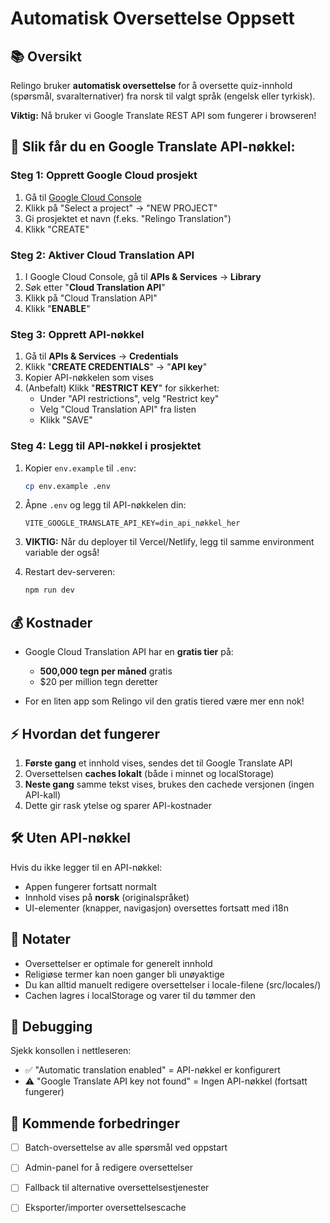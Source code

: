# Automatisk Oversettelse Oppsett

## 📚 Oversikt

Relingo bruker **automatisk oversettelse** for å oversette quiz-innhold (spørsmål, svaralternativer) fra norsk til valgt språk (engelsk eller tyrkisk).

**Viktig:** Nå bruker vi Google Translate REST API som fungerer i browseren!

## 🔑 Slik får du en Google Translate API-nøkkel:

### Steg 1: Opprett Google Cloud prosjekt

1. Gå til [Google Cloud Console](https://console.cloud.google.com/)
2. Klikk på "Select a project" → "NEW PROJECT"
3. Gi prosjektet et navn (f.eks. "Relingo Translation")
4. Klikk "CREATE"

### Steg 2: Aktiver Cloud Translation API

1. I Google Cloud Console, gå til **APIs & Services** → **Library**
2. Søk etter "**Cloud Translation API**"
3. Klikk på "Cloud Translation API"
4. Klikk "**ENABLE**"

### Steg 3: Opprett API-nøkkel

1. Gå til **APIs & Services** → **Credentials**
2. Klikk "**CREATE CREDENTIALS**" → "**API key**"
3. Kopier API-nøkkelen som vises
4. (Anbefalt) Klikk "**RESTRICT KEY**" for sikkerhet:
   - Under "API restrictions", velg "Restrict key"
   - Velg "Cloud Translation API" fra listen
   - Klikk "SAVE"

### Steg 4: Legg til API-nøkkel i prosjektet

1. Kopier `env.example` til `.env`:
   ```bash
   cp env.example .env
   ```

2. Åpne `.env` og legg til API-nøkkelen din:
   ```
   VITE_GOOGLE_TRANSLATE_API_KEY=din_api_nøkkel_her
   ```

3. **VIKTIG:** Når du deployer til Vercel/Netlify, legg til samme environment variable der også!

4. Restart dev-serveren:
   ```bash
   npm run dev
   ```

## 💰 Kostnader

- Google Cloud Translation API har en **gratis tier** på:
  - **500,000 tegn per måned** gratis
  - $20 per million tegn deretter
  
- For en liten app som Relingo vil den gratis tiered være mer enn nok!

## ⚡ Hvordan det fungerer

1. **Første gang** et innhold vises, sendes det til Google Translate API
2. Oversettelsen **caches lokalt** (både i minnet og localStorage)
3. **Neste gang** samme tekst vises, brukes den cachede versjonen (ingen API-kall)
4. Dette gir rask ytelse og sparer API-kostnader

## 🛠️ Uten API-nøkkel

Hvis du ikke legger til en API-nøkkel:
- Appen fungerer fortsatt normalt
- Innhold vises på **norsk** (originalspråket)
- UI-elementer (knapper, navigasjon) oversettes fortsatt med i18n

## 📝 Notater

- Oversettelser er optimale for generelt innhold
- Religiøse termer kan noen ganger bli unøyaktige
- Du kan alltid manuelt redigere oversettelser i locale-filene (src/locales/)
- Cachen lagres i localStorage og varer til du tømmer den

## 🔧 Debugging

Sjekk konsollen i nettleseren:
- ✅ "Automatic translation enabled" = API-nøkkel er konfigurert
- ⚠️ "Google Translate API key not found" = Ingen API-nøkkel (fortsatt fungerer)

## 🚀 Kommende forbedringer

- [ ] Batch-oversettelse av alle spørsmål ved oppstart
- [ ] Admin-panel for å redigere oversettelser
- [ ] Fallback til alternative oversettelsestjenester
- [ ] Eksporter/importer oversettelsescache

